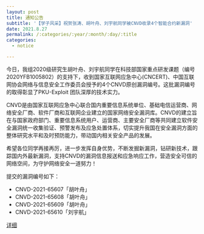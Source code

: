 ```yaml
---
layout: post
title: 通知公告
subtitle: '【学子风采】祝贺张涛、胡叶舟、刘宇航同学被CNVD收录4个智能合约新漏洞'
date: 2021.8.27
permalink: /:categories/:year/:month/:day/:title
categories:
  - notice

---
```


今日，我组2020级研究生胡叶舟、刘宇航同学在科技部国家重点研发课题（编号2020YFB1005802）的支持下，收到国家互联网应急中心(CNCERT)、中国互联网协会网络与信息安全工作委员会授予的4个CNVD原创漏洞编号。这批漏洞编号的取得彰显了PKU-Exploit 团队深厚的技术实力。

CNVD是由国家互联网应急中心联合国内重要信息系统单位、基础电信运营商、网络安全厂商、软件厂商和互联网企业建立的国家网络安全漏洞库。CNVD的建立旨在与国家政府部门、重要信息系统用户、运营商、主要安全厂商等共同建立软件安全漏洞统一收集验证、预警发布及应急处置体系，切实提升我国在安全漏洞方面的整体研究水平和及时预防能力，带动国内相关安全产品的发展。 

希望各位同学再接再厉，进一步发挥自身优势，不断发掘新漏洞，钻研新技术，跟踪国内外最新漏洞，支持CNVD的漏洞信息报送和应急响应工作，营造安全可信的网络空间，为守护网络安全一道努力！

提交的漏洞编号如下：
+ CNVD-2021-65607「胡叶舟」
+ CNVD-2021-65608「胡叶舟」
+ CNVD-2021-65609「胡叶舟」
+ CNVD-2021-65610「刘宇航」

[详细](https://mp.weixin.qq.com/s/rNKuKOF9_FuF8PmJXf4Cyw)
